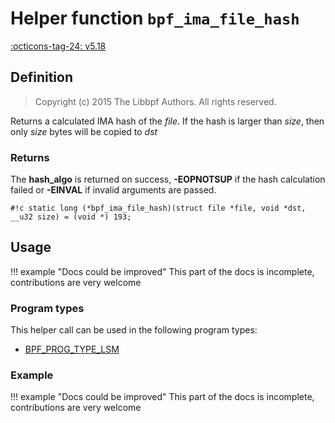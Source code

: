 # Helper function `bpf_ima_file_hash`

<!-- [FEATURE_TAG](bpf_ima_file_hash) -->
[:octicons-tag-24: v5.18](https://github.com/torvalds/linux/commit/174b16946e39ebd369097e0f773536c91a8c1a4c)
<!-- [/FEATURE_TAG] -->

## Definition

> Copyright (c) 2015 The Libbpf Authors. All rights reserved.


<!-- [HELPER_FUNC_DEF] -->
Returns a calculated IMA hash of the _file_. If the hash is larger than _size_, then only _size_ bytes will be copied to _dst_

### Returns

The **hash_algo** is returned on success, **-EOPNOTSUP** if the hash calculation failed or **-EINVAL** if invalid arguments are passed.

`#!c static long (*bpf_ima_file_hash)(struct file *file, void *dst, __u32 size) = (void *) 193;`
<!-- [/HELPER_FUNC_DEF] -->

## Usage

!!! example "Docs could be improved"
    This part of the docs is incomplete, contributions are very welcome

### Program types

This helper call can be used in the following program types:

<!-- DO NOT EDIT MANUALLY -->
<!-- [HELPER_FUNC_PROG_REF] -->
 * [BPF_PROG_TYPE_LSM](../program-type/BPF_PROG_TYPE_LSM.md)
<!-- [/HELPER_FUNC_PROG_REF] -->

### Example

!!! example "Docs could be improved"
    This part of the docs is incomplete, contributions are very welcome
